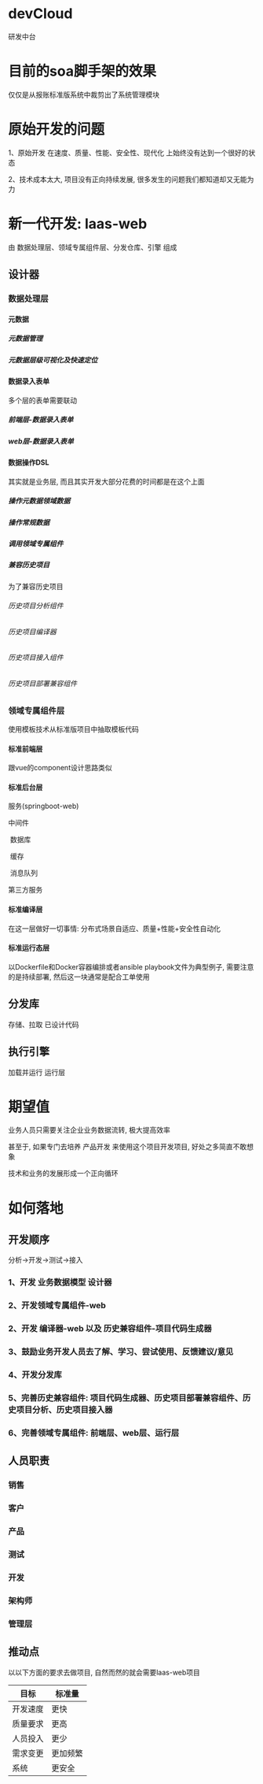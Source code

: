 # devCloud

研发中台

# 目前的soa脚手架的效果

仅仅是从报账标准版系统中裁剪出了系统管理模块



# 原始开发的问题

1、原始开发 在速度、质量、性能、安全性、现代化 上始终没有达到一个很好的状态

2、技术成本太大, 项目没有正向持续发展, 很多发生的问题我们都知道却又无能为力



# 新一代开发: laas-web

由 数据处理层、领域专属组件层、分发仓库、引擎 组成

## 设计器

### 数据处理层

#### 元数据

##### 元数据管理

##### 元数据层级可视化及快速定位

#### 数据录入表单

多个层的表单需要联动

##### 前端层-数据录入表单

##### web层-数据录入表单

#### 数据操作DSL

其实就是业务层, 而且其实开发大部分花费的时间都是在这个上面

##### 操作元数据领域数据

##### 操作常规数据

##### 调用领域专属组件

##### 兼容历史项目

为了兼容历史项目

###### 历史项目分析组件

###### 历史项目编译器

###### 历史项目接入组件

###### 历史项目部署兼容组件

### 领域专属组件层

使用模板技术从标准版项目中抽取模板代码



#### 标准前端层

跟vue的component设计思路类似

#### 标准后台层

服务(springboot-web)

中间件

​	数据库

​	缓存

​	消息队列

第三方服务

#### 标准编译层

在这一层做好一切事情: 分布式场景自适应、质量+性能+安全性自动化 

#### 标准运行态层

以Dockerfile和Docker容器编排或者ansible playbook文件为典型例子, 需要注意的是持续部署, 然后这一块通常是配合工单使用

## 分发库

存储、拉取 已设计代码

## 执行引擎

加载并运行 运行层

# 期望值

业务人员只需要关注企业业务数据流转, 极大提高效率



甚至于, 如果专门去培养 产品开发 来使用这个项目开发项目, 好处之多简直不敢想象



技术和业务的发展形成一个正向循环



# 如何落地

## 开发顺序

分析->开发->测试->接入

### 1、开发 业务数据模型 设计器

### 2、开发领域专属组件-web

### 2、开发 编译器-web 以及 历史兼容组件-项目代码生成器

### 3、鼓励业务开发人员去了解、学习、尝试使用、反馈建议/意见

### 4、开发分发库

### 5、完善历史兼容组件: 项目代码生成器、历史项目部署兼容组件、历史项目分析、历史项目接入器

### 6、完善领域专属组件: 前端层、web层、运行层

## 人员职责

### 销售

### 客户

### 产品

### 测试

### 开发

### 架构师

### 管理层

## 推动点

以以下方面的要求去做项目, 自然而然的就会需要laas-web项目

| 目标     | 标准量   |
| -------- | -------- |
| 开发速度 | 更快     |
| 质量要求 | 更高     |
| 人员投入 | 更少     |
| 需求变更 | 更加频繁 |
| 系统     | 更安全   |

